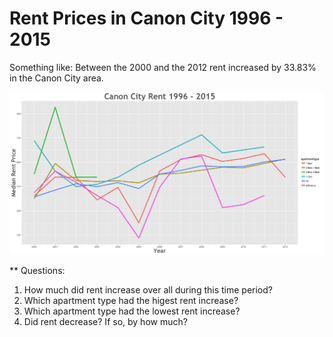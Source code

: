 Rent Prices in Canon City 1996 - 2015
================

Something like: Between the 2000 and the 2012 rent increased by 33.83% in the Canon City area.

![](../images/canoncity.png)

\*\* Questions:

1.  How much did rent increase over all during this time period?
2.  Which apartment type had the higest rent increase?
3.  Which apartment type had the lowest rent increase?
4.  Did rent decrease? If so, by how much?
